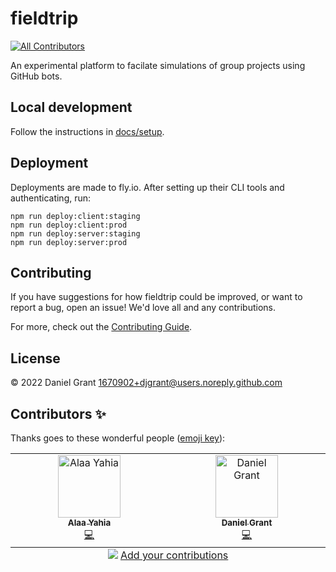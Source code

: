# fieldtrip

<!-- ALL-CONTRIBUTORS-BADGE:START - Do not remove or modify this section -->
[![All Contributors](https://img.shields.io/badge/all_contributors-2-orange.svg?style=flat-square)](#contributors-)
<!-- ALL-CONTRIBUTORS-BADGE:END -->

An experimental platform to facilate simulations of group projects using GitHub bots.

## Local development

Follow the instructions in [docs/setup](docs/setup.md).

## Deployment

Deployments are made to fly.io. After setting up their CLI tools and authenticating, run:

```
npm run deploy:client:staging
npm run deploy:client:prod
npm run deploy:server:staging
npm run deploy:server:prod
```

## Contributing

If you have suggestions for how fieldtrip could be improved, or want to report a bug, open an issue! We'd love all and any contributions.

For more, check out the [Contributing Guide](CONTRIBUTING.md).

## License

© 2022 Daniel Grant <1670902+djgrant@users.noreply.github.com>

## Contributors ✨

Thanks goes to these wonderful people ([emoji key](https://allcontributors.org/docs/en/emoji-key)):

<!-- ALL-CONTRIBUTORS-LIST:START - Do not remove or modify this section -->
<!-- prettier-ignore-start -->
<!-- markdownlint-disable -->
<table>
  <tbody>
    <tr>
      <td align="center" valign="top" width="14.28%"><a href="https://github.com/alaa-yahia"><img src="https://avatars.githubusercontent.com/u/6881345?v=4?s=100" width="100px;" alt="Alaa Yahia"/><br /><sub><b>Alaa Yahia</b></sub></a><br /><a href="https://github.com/Daniel Grant/Fieldtrip/commits?author=alaa-yahia" title="Code">💻</a></td>
      <td align="center" valign="top" width="14.28%"><a href="https://github.com/djgrant"><img src="https://avatars.githubusercontent.com/u/1670902?v=4?s=100" width="100px;" alt="Daniel Grant"/><br /><sub><b>Daniel Grant</b></sub></a><br /><a href="https://github.com/Daniel Grant/Fieldtrip/commits?author=djgrant" title="Code">💻</a></td>
    </tr>
  </tbody>
  <tfoot>
    <tr>
      <td align="center" size="13px" colspan="7">
        <img src="https://raw.githubusercontent.com/all-contributors/all-contributors-cli/1b8533af435da9854653492b1327a23a4dbd0a10/assets/logo-small.svg">
          <a href="https://all-contributors.js.org/docs/en/bot/usage">Add your contributions</a>
        </img>
      </td>
    </tr>
  </tfoot>
</table>

<!-- markdownlint-restore -->
<!-- prettier-ignore-end -->

<!-- ALL-CONTRIBUTORS-LIST:END -->
